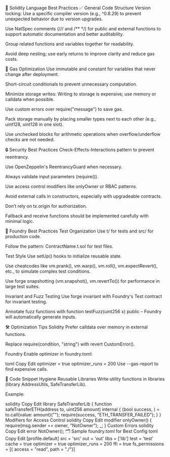 🧱 Solidity Language Best Practices
✅ General Code Structure
Version locking: Use a specific compiler version (e.g., ^0.8.29) to prevent unexpected behavior due to version upgrades.

Use NatSpec comments (/// and /** */) for public and external functions to support automatic documentation and better auditability.

Group related functions and variables together for readability.

Avoid deep nesting; use early returns to improve clarity and reduce gas costs.

🧮 Gas Optimization
Use immutable and constant for variables that never change after deployment.

Short-circuit conditionals to prevent unnecessary computation.

Minimize storage writes: Writing to storage is expensive; use memory or calldata when possible.

Use custom errors over require("message") to save gas.

Pack storage manually by placing smaller types next to each other (e.g., uint128, uint128 in one slot).

Use unchecked blocks for arithmetic operations when overflow/underflow checks are not needed.

🔒 Security Best Practices
Check-Effects-Interactions pattern to prevent reentrancy.

Use OpenZeppelin's ReentrancyGuard when necessary.

Always validate input parameters (require()).

Use access control modifiers like onlyOwner or RBAC patterns.

Avoid external calls in constructors, especially with upgradeable contracts.

Don’t rely on tx.origin for authorization.

Fallback and receive functions should be implemented carefully with minimal logic.

🧪 Foundry Best Practices
Test Organization
Use t/ for tests and src/ for production code.

Follow the pattern: ContractName.t.sol for test files.

Test Style
Use setUp() hooks to initialize reusable state.

Use cheatcodes like vm.prank(), vm.warp(), vm.roll(), vm.expectRevert(), etc., to simulate complex test conditions.

Use forge snapshotting (vm.snapshot(), vm.revertTo()) for performance in large test suites.

Invariant and Fuzz Testing
Use forge invariant with Foundry's Test contract for invariant testing.

Annotate fuzz functions with function testFuzz(uint256 x) public – Foundry will automatically generate inputs.

🛠️ Optimization Tips
Solidity
Prefer calldata over memory in external functions.

Replace require(condition, "string") with revert CustomError().

Foundry
Enable optimizer in foundry.toml:

toml
Copy
Edit
optimizer = true
optimizer_runs = 200
Use --gas-report to find expensive calls.

🔁 Code Snippet Hygiene
Reusable Libraries
Write utility functions in libraries (library AddressUtils, SafeTransferLib).

Example:

solidity
Copy
Edit
library SafeTransferLib {
    function safeTransferETH(address to, uint256 amount) internal {
        (bool success, ) = to.call{value: amount}("");
        require(success, "ETH_TRANSFER_FAILED");
    }
}
Modifiers for Access Control
solidity
Copy
Edit
modifier onlyOwner() {
    require(msg.sender == owner, "NotOwner");
    _;
}
Custom Errors
solidity
Copy
Edit
error NotOwner();
🗂️ Sample foundry.toml for Best Config
toml
Copy
Edit
[profile.default]
src = 'src'
out = 'out'
libs = ['lib']
test = 'test'
cache = true
optimizer = true
optimizer_runs = 200
ffi = true
fs_permissions = [{ access = "read", path = "./"}]